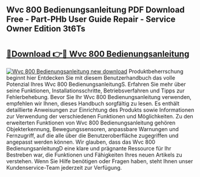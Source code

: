 ## Wvc 800 Bedienungsanleitung PDF Download Free - Part-PHb User Guide Repair - Service Owner Edition 3t6Ts

# <h2><a href="http://df4i7ob.blite.top/?on=Wvc+800+Bedienungsanleitung">🔗Download 👉🔴 Wvc 800 Bedienungsanleitung</a></h2>

[![Wvc 800 Bedienungsanleitung new download](https://i.imgur.com/lujVjoI.png)](http://df4i7ob.blite.top/?on=Wvc+800+Bedienungsanleitung)
Produktbeherrschung beginnt hier Entdecken Sie mit diesem Benutzerhandbuch das volle Potenzial Ihres Wvc 800 BedienungsanleitungS. Erfahren Sie mehr über seine Funktionen, Installationsschritte, Betriebsverfahren und Tipps zur Fehlerbehebung. Bevor Sie Ihr Wvc 800 Bedienungsanleitung verwenden, empfehlen wir Ihnen, dieses Handbuch sorgfältig zu lesen. Es enthält detaillierte Anweisungen zur Einrichtung des Produkts sowie Informationen zur Verwendung der verschiedenen Funktionen und Möglichkeiten. Zu den erweiterten Funktionen von Wvc 800 Bedienungsanleitung gehören Objekterkennung, Bewegungssensoren, anpassbare Warnungen und Fernzugriff, auf die alle über die Benutzeroberfläche zugegriffen und angepasst werden können. Wir glauben, dass das Wvc 800 BedienungsanleitungD eine klare und prägnante Ressource für Ihr Bestreben war, die Funktionen und Fähigkeiten Ihres neuen Artikels zu verstehen. Wenn Sie Hilfe benötigen oder Fragen haben, steht Ihnen unser Kundenservice-Team jederzeit zur Verfügung.
